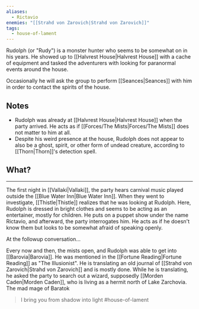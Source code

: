 ```yaml
---
aliases:
  - Rictavio
enemies: "[[Strahd von Zarovich|Strahd von Zarovich]]"
tags:
  - house-of-lament
---
```


Rudolph (or "Rudy") is a monster hunter who seems to be somewhat on in his years. He showed up to [[Halvrest House|Halvrest House]] with a cache of equipment and tasked the adventurers with looking for paranormal events around the house.

Occasionally he will ask the group to perform [[Seances|Seances]] with him in order to contact the spirits of the house.

## Notes
- Rudolph was already at [[Halvrest House|Halvrest House]] when the party arrived. He acts as if [[Forces/The Mists|Forces/The Mists]] does not matter to him at all.
- Despite his weird presence at the house, Rudolph does not appear to also be a ghost, spirit, or other form of undead creature, according to [[Thorn|Thorn]]'s detection spell.

## What?
------
The first night in [[Vallaki|Vallaki]], the party hears carnival music played outside the [[Blue Water Inn|Blue Water Inn]]. When they went to investigate, [[Thistle|Thistle]] realizes that he was looking at Rudolph. Here, Rudolph is dressed in bright clothes and seems to be acting as an entertainer, mostly for children. He puts on a puppet show under the name Rictavio, and afterward, the party interrogates him. He acts as if he doesn't know them but looks to be somewhat afraid of speaking openly. 

At the followup conversation...

Every now and then, the mists open, and Rudolph was able to get into [[Barovia|Barovia]]. He was mentioned in the [[Fortune Reading|Fortune Reading]] as "The Illusionist". He is translating an old journal of [[Strahd von Zarovich|Strahd von Zarovich]] and is mostly done. While he is translating, he asked the party to search out a wizard, supposedly [[Morden Caden|Morden Caden]], who is living as a hermit north of Lake Zarchovia. The mad mage of Baratok

> I bring you from shadow into light
#house-of-lament
